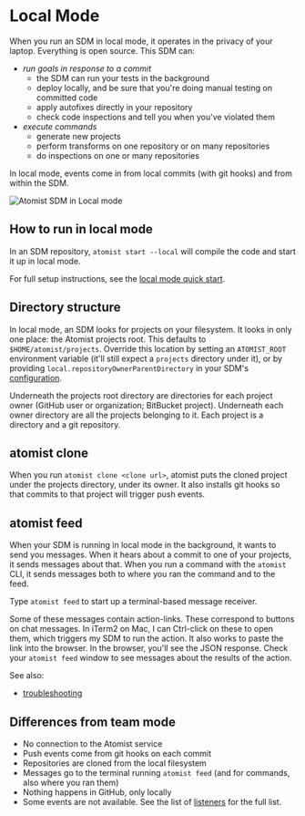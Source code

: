 # Local Mode 

When you run an SDM in local mode, it operates in the privacy of your laptop.
Everything is open source.
This SDM can:

* *run goals in response to a commit*
   - the SDM can run your tests in the background
   - deploy locally, and be sure that you're doing manual testing on committed code
   - apply autofixes directly in your repository
   - check code inspections and tell you when you've violated them
* *execute commands*
   - generate new projects
   - perform transforms on one repository or on many repositories
   - do inspections on one or many repositories

In local mode, events come in from local commits (with git hooks) and from within the SDM.

![Atomist SDM in Local mode](img/sdm-local.png)

## How to run in local mode

In an SDM repository, `atomist start --local` will compile the code and start it up in local mode.

For full setup instructions, see the [local mode quick start](local-quick-start.md).

## Directory structure

In local mode, an SDM looks for projects on your filesystem. It looks in only one place: the Atomist projects root.
This defaults to `$HOME/atomist/projects`. Override this location by setting an `ATOMIST_ROOT` environment variable
(it'll still expect
a `projects` directory under it), or by providing `local.repositoryOwnerParentDirectory` in your SDM's [configuration](config.md).

Underneath the projects root directory are directories for each project owner (GitHub user or organization; BitBucket project). Underneath each owner directory are all the projects belonging to it. Each project is a directory and a git repository.

## atomist clone

When you run `atomist clone <clone url>`, atomist puts the cloned project under the projects directory, under its owner. It also installs
git hooks so that commits to that project will trigger push events.

## atomist feed

When your SDM is running in local mode in the background, it wants to send you messages. When it hears about a commit
to one of your projects, it sends messages about that. When you run a command with the `atomist` CLI, it sends messages
both to where you ran the command and to the feed.

Type `atomist feed` to start up a terminal-based message receiver.

Some of these messages contain action-links. These correspond to buttons on chat messages. In iTerm2 on Mac, I can Ctrl-click
on these to open them, which triggers my SDM to run the action. It also works to paste the link into the browser.
In the browser, you'll see the JSON response. Check your `atomist feed` window to see messages about the results of the action.

See also:

* [troubleshooting](troubleshoot.md#atomist-feed)

## Differences from team mode

* No connection to the Atomist service
* Push events come from git hooks on each commit
* Repositories are cloned from the local filesystem
* Messages go to the terminal running `atomist feed` (and for commands, also where you ran them)
* Nothing happens in GitHub, only locally
* Some events are not available. See the list of [listeners](event.md) for the full list.
